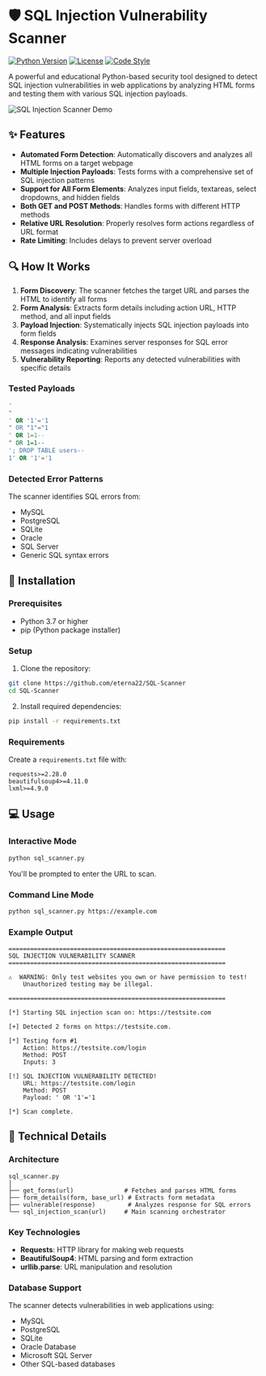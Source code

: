 # 🛡️ SQL Injection Vulnerability Scanner

[![Python Version](https://img.shields.io/badge/python-3.7%2B-blue.svg)](https://www.python.org/downloads/)
[![License](https://img.shields.io/badge/license-MIT-green.svg)](LICENSE)
[![Code Style](https://img.shields.io/badge/code%20style-black-000000.svg)](https://github.com/psf/black)

A powerful and educational Python-based security tool designed to detect SQL injection vulnerabilities in web applications by analyzing HTML forms and testing them with various SQL injection payloads.

![SQL Injection Scanner Demo](https://img.shields.io/badge/status-active-success.svg)

## ✨ Features

- **Automated Form Detection**: Automatically discovers and analyzes all HTML forms on a target webpage
- **Multiple Injection Payloads**: Tests forms with a comprehensive set of SQL injection patterns
- **Support for All Form Elements**: Analyzes input fields, textareas, select dropdowns, and hidden fields
- **Both GET and POST Methods**: Handles forms with different HTTP methods
- **Relative URL Resolution**: Properly resolves form actions regardless of URL format
- **Rate Limiting**: Includes delays to prevent server overload

## 🔍 How It Works

1. **Form Discovery**: The scanner fetches the target URL and parses the HTML to identify all forms
2. **Form Analysis**: Extracts form details including action URL, HTTP method, and all input fields
3. **Payload Injection**: Systematically injects SQL injection payloads into form fields
4. **Response Analysis**: Examines server responses for SQL error messages indicating vulnerabilities
5. **Vulnerability Reporting**: Reports any detected vulnerabilities with specific details

### Tested Payloads

```sql
'
"
' OR '1'='1
" OR "1"="1
' OR 1=1--
" OR 1=1--
'; DROP TABLE users--
1' OR '1'='1
```

### Detected Error Patterns

The scanner identifies SQL errors from:
- MySQL
- PostgreSQL
- SQLite
- Oracle
- SQL Server
- Generic SQL syntax errors

## 🚀 Installation

### Prerequisites

- Python 3.7 or higher
- pip (Python package installer)

### Setup

1. Clone the repository:
```bash
git clone https://github.com/eterna22/SQL-Scanner
cd SQL-Scanner
```

2. Install required dependencies:
```bash
pip install -r requirements.txt
```

### Requirements

Create a `requirements.txt` file with:
```
requests>=2.28.0
beautifulsoup4>=4.11.0
lxml>=4.9.0
```

## 💻 Usage

### Interactive Mode

```bash
python sql_scanner.py
```

You'll be prompted to enter the URL to scan.

### Command Line Mode

```bash
python sql_scanner.py https://example.com
```

### Example Output

```
============================================================
SQL INJECTION VULNERABILITY SCANNER
============================================================

⚠️  WARNING: Only test websites you own or have permission to test!
    Unauthorized testing may be illegal.

============================================================

[*] Starting SQL injection scan on: https://testsite.com

[+] Detected 2 forms on https://testsite.com.

[*] Testing form #1
    Action: https://testsite.com/login
    Method: POST
    Inputs: 3

[!] SQL INJECTION VULNERABILITY DETECTED!
    URL: https://testsite.com/login
    Method: POST
    Payload: ' OR '1'='1

[*] Scan complete.
```

## 🔧 Technical Details

### Architecture

```
sql_scanner.py
│
├── get_forms(url)              # Fetches and parses HTML forms
├── form_details(form, base_url) # Extracts form metadata
├── vulnerable(response)         # Analyzes response for SQL errors
└── sql_injection_scan(url)     # Main scanning orchestrator
```

### Key Technologies

- **Requests**: HTTP library for making web requests
- **BeautifulSoup4**: HTML parsing and form extraction
- **urllib.parse**: URL manipulation and resolution

### Database Support

The scanner detects vulnerabilities in web applications using:
- MySQL
- PostgreSQL
- SQLite
- Oracle Database
- Microsoft SQL Server
- Other SQL-based databases
